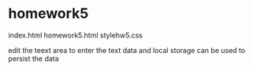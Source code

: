 # homework5

index.html
homework5.html
stylehw5.css


edit the teext area to enter the text data and local storage can be used to persist the data 
